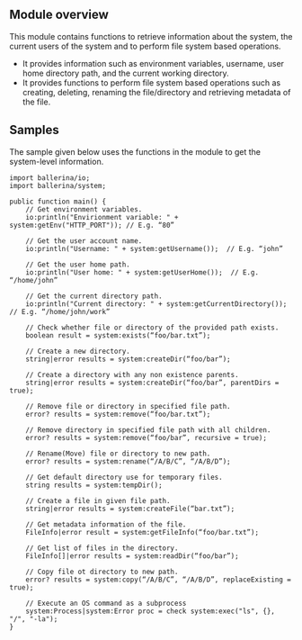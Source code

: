 ## Module overview

This module contains functions to retrieve information about the system, the current users of the system and
to perform file system based operations.
* It provides information such as environment variables, username, user home directory path, and the current working
directory.
* It provides functions to perform file system based operations such as creating, deleting, renaming the
file/directory and retrieving metadata of the file.

## Samples

The sample given below uses the functions in the module to get the system-level information.

```ballerina
import ballerina/io;
import ballerina/system;

public function main() {
    // Get environment variables.
    io:println("Envirionment variable: " + system:getEnv("HTTP_PORT")); // E.g. “80”

    // Get the user account name.
    io:println("Username: " + system:getUsername());  // E.g. “john”

    // Get the user home path.
    io:println("User home: " + system:getUserHome());  // E.g. “/home/john”

    // Get the current directory path.
    io:println("Current directory: " + system:getCurrentDirectory());  // E.g. “/home/john/work”
    
    // Check whether file or directory of the provided path exists.
    boolean result = system:exists(“foo/bar.txt”);
    
    // Create a new directory.
    string|error results = system:createDir(“foo/bar”);
    
    // Create a directory with any non existence parents.
    string|error results = system:createDir(“foo/bar”, parentDirs = true);
    
    // Remove file or directory in specified file path.
    error? results = system:remove(“foo/bar.txt”);

    // Remove directory in specified file path with all children.
    error? results = system:remove(“foo/bar”, recursive = true);
    
    // Rename(Move) file or directory to new path.
    error? results = system:rename(“/A/B/C”, “/A/B/D”);
    
    // Get default directory use for temporary files.
    string results = system:tempDir();
    
    // Create a file in given file path.
    string|error results = system:createFile(“bar.txt”);
    
    // Get metadata information of the file.
    FileInfo|error result = system:getFileInfo(“foo/bar.txt”);
    
    // Get list of files in the directory.
    FileInfo[]|error results = system:readDir(“foo/bar”);
    
    // Copy file ot directory to new path.
    error? results = system:copy(“/A/B/C”, “/A/B/D”, replaceExisting = true);

    // Execute an OS command as a subprocess
    system:Process|system:Error proc = check system:exec("ls", {}, "/", "-la");
}
```
